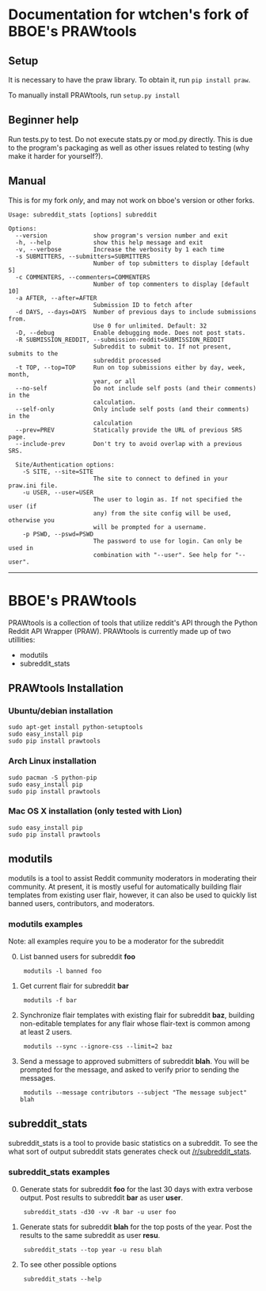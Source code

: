 # Documentation for wtchen's fork of BBOE's PRAWtools

## Setup

It is necessary to have the praw library. To obtain it, run ``pip install praw``.

To manually install PRAWtools, run ``setup.py install``

## Beginner help

Run tests.py to test. Do not execute stats.py or mod.py directly. This is due to the program's packaging as well as other issues related to testing (why make it harder for yourself?).

## Manual

This is for my fork *only*, and may not work on bboe's version or other forks.

    Usage: subreddit_stats [options] subreddit
    
    Options:
      --version             show program's version number and exit
      -h, --help            show this help message and exit
      -v, --verbose         Increase the verbosity by 1 each time
      -s SUBMITTERS, --submitters=SUBMITTERS
                            Number of top submitters to display [default 5]
      -c COMMENTERS, --commenters=COMMENTERS
                            Number of top commenters to display [default 10]
      -a AFTER, --after=AFTER
                            Submission ID to fetch after
      -d DAYS, --days=DAYS  Number of previous days to include submissions from.
                            Use 0 for unlimited. Default: 32
      -D, --debug           Enable debugging mode. Does not post stats.
      -R SUBMISSION_REDDIT, --submission-reddit=SUBMISSION_REDDIT
                            Subreddit to submit to. If not present, submits to the
                            subreddit processed
      -t TOP, --top=TOP     Run on top submissions either by day, week, month,
                            year, or all
      --no-self             Do not include self posts (and their comments) in the
                            calculation.
      --self-only           Only include self posts (and their comments) in the
                            calculation
      --prev=PREV           Statically provide the URL of previous SRS page.
      --include-prev        Don't try to avoid overlap with a previous SRS.
    
      Site/Authentication options:
        -S SITE, --site=SITE
                            The site to connect to defined in your praw.ini file.
        -u USER, --user=USER
                            The user to login as. If not specified the user (if
                            any) from the site config will be used, otherwise you
                            will be prompted for a username.
        -p PSWD, --pswd=PSWD
                            The password to use for login. Can only be used in
                            combination with "--user". See help for "--user".
    

----

# BBOE's PRAWtools

PRAWtools is a collection of tools that utilize reddit's API through the Python
Reddit API Wrapper (PRAW). PRAWtools is currently made up of two utillities:

* modutils
* subreddit_stats

## PRAWtools Installation

### Ubuntu/debian installation

    sudo apt-get install python-setuptools
    sudo easy_install pip
    sudo pip install prawtools

### Arch Linux installation
    sudo pacman -S python-pip
    sudo easy_install pip
    sudo pip install prawtools

### Mac OS X installation (only tested with Lion)

    sudo easy_install pip
    sudo pip install prawtools


## modutils

modutils is a tool to assist Reddit community moderators in moderating
their community. At present, it is mostly useful for automatically building
flair templates from existing user flair, however, it can also be used to
quickly list banned users, contributors, and moderators.

### modutils examples

Note: all examples require you to be a moderator for the subreddit

0. List banned users for subreddit __foo__

        modutils -l banned foo

0. Get current flair for subreddit __bar__

        modutils -f bar

0. Synchronize flair templates with existing flair for subreddit __baz__,
building non-editable templates for any flair whose flair-text is common among
at least 2 users.

        modutils --sync --ignore-css --limit=2 baz

0. Send a message to approved submitters of subreddit __blah__. You will be
prompted for the message, and asked to verify prior to sending the messages.

        modutils --message contributors --subject "The message subject" blah


## subreddit_stats

subreddit_stats is a tool to provide basic statistics on a subreddit.
To see the what sort of output subreddit stats generates check out
[/r/subreddit_stats](http://www.reddit.com/r/subreddit_stats).


### subreddit_stats examples

0. Generate stats for subreddit __foo__ for the last 30 days with extra
verbose output. Post results to subreddit __bar__ as user __user__.

        subreddit_stats -d30 -vv -R bar -u user foo

0. Generate stats for subreddit __blah__ for the top posts of the year. Post
the results to the same subreddit as user __resu__.

        subreddit_stats --top year -u resu blah

0. To see other possible options

        subreddit_stats --help
